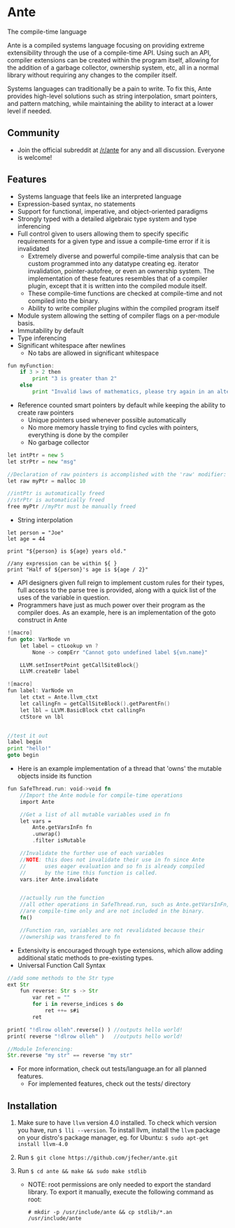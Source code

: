 # Ante
The compile-time language

Ante is a compiled systems language focusing on providing extreme extensibility through
the use of a compile-time API.  Using such an API, compiler extensions can be created
within the program itself, allowing for the addition of a garbage collector, ownership
system, etc, all in a normal library without requiring any changes to the compiler itself.

Systems languages can traditionally be a pain to write.  To fix this, Ante provides high-level
solutions such as string interpolation, smart pointers, and pattern matching, while maintaining
the ability to interact at a lower level if needed.

## Community
- Join the official subreddit at [/r/ante](https://www.reddit.com/r/ante) for any and all discussion.  Everyone is welcome!

## Features
* Systems language that feels like an interpreted language
* Expression-based syntax, no statements
* Support for functional, imperative, and object-oriented paradigms
* Strongly typed with a detailed algebraic type system and type inferencing
* Full control given to users allowing them to specify specific requirements for a given
type and issue a compile-time error if it is invalidated
    -  Extremely diverse and powerful compile-time analysis that can be custom programmed into
any datatype creating eg. iterator invalidation, pointer-autofree, or even an ownership system.
The implementation of these features resembles that of a compiler plugin, except that it is written
into the compiled module itself.
    - These compile-time functions are checked at compile-time and not compiled into the binary.
    - Ability to write compiler plugins within the compiled program itself
* Module system allowing the setting of compiler flags on a per-module basis.
* Immutability by default
* Type inferencing
* Significant whitespace after newlines
    - No tabs are allowed in significant whitespace

```go
fun myFunction:
    if 3 > 2 then
        print "3 is greater than 2"
    else
        print "Invalid laws of mathematics, please try again in an alternate universe"
```

* Reference counted smart pointers by default while keeping the ability to create raw pointers
    - Unique pointers used whenever possible automatically
    - No more memory hassle trying to find cycles with pointers, everything is done by the compiler
    - No garbage collector

```go
let intPtr = new 5
let strPtr = new "msg"

//Declaration of raw pointers is accomplished with the 'raw' modifier:
let raw myPtr = malloc 10

//intPtr is automatically freed
//strPtr is automatically freed
free myPtr //myPtr must be manually freed
```

* String interpolation

```
let person = "Joe"
let age = 44

print "${person} is ${age} years old."

//any expression can be within ${ }
print "Half of ${person}'s age is ${age / 2}"
```

* API designers given full reign to implement custom rules for their types, full access to the
parse tree is provided, along with a quick list of the uses of the variable in question.
* Programmers have just as much power over their program as the compiler does.  As an example,
here is an implementation of the goto construct in Ante

```go
![macro]
fun goto: VarNode vn
    let label = ctLookup vn ?
        None -> compErr "Cannot goto undefined label ${vn.name}"

    LLVM.setInsertPoint getCallSiteBlock{}
    LLVM.createBr label

![macro]
fun label: VarNode vn
    let ctxt = Ante.llvm_ctxt
    let callingFn = getCallSiteBlock().getParentFn()
    let lbl = LLVM.BasicBlock ctxt callingFn
    ctStore vn lbl


//test it out
label begin
print "hello!"
goto begin
```

* Here is an example implementation of a thread that 'owns' the mutable objects inside its function

```Rust
fun SafeThread.run: void->void fn
    //Import the Ante module for compile-time operations
    import Ante

    //Get a list of all mutable variables used in fn
    let vars =
        Ante.getVarsInFn fn
        .unwrap()
        .filter isMutable

    //Invalidate the further use of each variables
    //NOTE: this does not invalidate their use in fn since Ante
    //      uses eager evaluation and so fn is already compiled 
    //      by the time this function is called.
    vars.iter Ante.invalidate


    //actually run the function
    //all other operations in SafeThread.run, such as Ante.getVarsInFn,
    //are compile-time only and are not included in the binary.
    fn()

    //Function ran, variables are not revalidated because their
    //ownership was transfered to fn
```

* Extensivity is encouraged through type extensions, which allow adding additional static methods to pre-existing types.
* Universal Function Call Syntax

```rust
//add some methods to the Str type
ext Str
    fun reverse: Str s -> Str
        var ret = ""
        for i in reverse_indices s do
            ret ++= s#i
        ret

print( "!dlrow olleh".reverse() ) //outputs hello world!
print( reverse "!dlrow olleh" )   //outputs hello world!

//Module Inferencing:
Str.reverse "my str" == reverse "my str"
```

* For more information, check out tests/language.an for all planned features.
    - For implemented features, check out the tests/ directory


## Installation
1. Make sure to have `llvm` version 4.0 installed.  To check which version you have, run `$ lli --version`.  To install llvm, install
the `llvm` package on your distro's package manager, eg. for Ubuntu: `$ sudo apt-get install llvm-4.0`

2. Run `$ git clone https://github.com/jfecher/ante.git`

3. Run `$ cd ante && make && sudo make stdlib`

    - NOTE: root permissions are only needed to export the standard library.  To export it manually, execute the following command as root:

        `# mkdir -p /usr/include/ante && cp stdlib/*.an /usr/include/ante`
